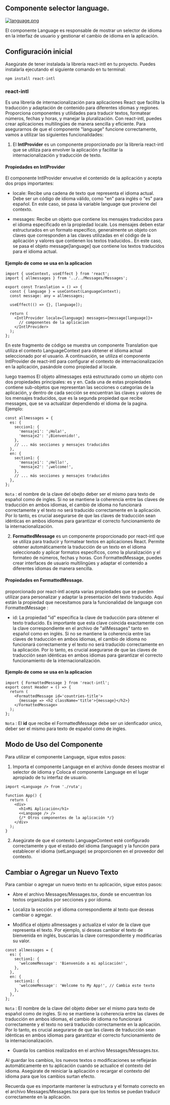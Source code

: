 ## Componente selector language.

[![language.png](https://i.postimg.cc/wTWGHjvF/language.png)](https://postimg.cc/JGkq5mjB)

El componente Language es responsable de mostrar un selector de idioma en la interfaz de usuario y gestionar el cambio de idioma en la aplicación.

## Configuración inicial

Asegúrate de tener instalada la librería react-intl en tu proyecto. Puedes instalarla ejecutando el siguiente comando en tu terminal:

```tsx
npm install react-intl

```

### react-intl

Es una librería de internacionalización para aplicaciones React que facilita la traducción y adaptación de contenido para diferentes idiomas y regiones. Proporciona componentes y utilidades para traducir textos, formatear números, fechas y horas, y manejar la pluralización. Con react-intl, puedes crear aplicaciones multilingües de manera sencilla y eficiente. Para asegurarnos de que el componente "language" funcione correctamente, vamos a utilizar las siguientes funcionalidades:

1. El **IntlProvider** es un componente proporcionado por la librería react-intl que se utiliza para envolver la aplicación y facilitar la internacionalización y traducción de texto.

#### Propiedades en IntlProvider

El componente IntlProvider envuelve el contenido de la aplicación y acepta dos props importantes:

- locale: Recibe una cadena de texto que representa el idioma actual. Debe ser un código de idioma válido, como "en" para inglés o "es" para español. En este caso, se pasa la variable language que proviene del contexto.

- messages: Recibe un objeto que contiene los mensajes traducidos para el idioma especificado en la propiedad locale. Los mensajes deben estar estructurados en un formato específico, generalmente un objeto con claves que corresponden a las claves utilizadas en el código de la aplicación y valores que contienen los textos traducidos.. En este caso, se pasa el objeto message[language] que contiene los textos traducidos para el idioma actual.

#### Ejemplo de como se usa en la aplicacion

```tsx
import { useContext, useEffect } from 'react';
import { allmessages } from '../../Messages/Messages';

export const Translation = () => {
  const { language } = useContext(LanguageContext);
  const message: any = allmessages;

  useEffect(() => {}, [language]);

  return (
    <IntlProvider locale={language} messages={message[language]}>
      // componentes de la aplicacion
    </IntlProvider>
  );
};
```

En este fragmento de código se muestra un componente Translation que utiliza el contexto LanguageContext para obtener el idioma actual seleccionado por el usuario. A continuación, se utiliza el componente IntlProvider de react-intl para configurar el contexto de internacionalización en la aplicación, pasándole como propiedad al locale.

luego traemos El objeto allmessages está estructurado como un objeto con dos propiedades principales: es y en. Cada una de estas propiedades contiene sub-objetos que representan las secciones o categorías de la aplicación, y dentro de cada sección se encuentran las claves y valores de los mensajes traducidos, que es la segunda propiedad que recibe messages, que se va actualizar dependiendo el idioma de la pagina. Ejemplo:

```tsx
const allmessages = {
  es: {
    seccion1: {
      'mensaje1': '¡Hola!',
      'mensaje2': '¡Bienvenido!',
    },
    // ... más secciones y mensajes traducidos
  },
  en: {
    section1: {
      'mensaje1': '¡Hello!',
      'mensaje2': '¡welcome!',
    },
    // ... más secciones y mensajes traducidos
  },
};
```

`Nota` : el nombre de la clave del obejto deber ser el mismo para texto de español como de ingles. Si no se mantiene la coherencia entre las claves de traducción en ambos idiomas, el cambio de idioma no funcionará correctamente y el texto no será traducido correctamente en la aplicación. Por lo tanto, es crucial asegurarse de que las claves de traducción sean idénticas en ambos idiomas para garantizar el correcto funcionamiento de la internacionalización.

2.  **FormattedMessage** es un componente proporcionado por react-intl que se utiliza para traducir y formatear textos en aplicaciones React. Permite obtener automáticamente la traducción de un texto en el idioma seleccionado y aplicar formatos específicos, como la pluralización y el formateo de números, fechas y horas. Con FormattedMessage, puedes crear interfaces de usuario multilingües y adaptar el contenido a diferentes idiomas de manera sencilla.

#### Propiedades en FormattedMessage.

proporcionado por react-intl acepta varias propiedades que se pueden utilizar para personalizar y adaptar la presentación del texto traducido. Aquí están la propiedad que necesitamos para la funcionalidad de language con FormattedMessage :

- id: La propiedad "id" especifica la clave de traducción para obtener el texto traducido. Es importante que esta clave coincida exactamente con la clave correspondiente en el archivo de "allMessages" tanto en español como en inglés. Si no se mantiene la coherencia entre las claves de traducción en ambos idiomas, el cambio de idioma no funcionará correctamente y el texto no será traducido correctamente en la aplicación. Por lo tanto, es crucial asegurarse de que las claves de traducción sean idénticas en ambos idiomas para garantizar el correcto funcionamiento de la internacionalización.

#### Ejemplo de como se usa en la aplicacion

```tsx
import { FormattedMessage } from 'react-intl';
export const Header = () => {
  return (
    <FormattedMessage id='countries-title'>
      {message => <h2 className='title'>{message}</h2>}
    </FormattedMessage>
  );
};
```

`Nota` : El **id** que recibe el FormattedMessage debe ser un idenficador unico, deber ser el mismo para texto de español como de ingles.

## Modo de Uso del Componente

Para utilizar el componente Language, sigue estos pasos:

1. Importa el componente Language en el archivo donde desees mostrar el selector de idioma y Coloca el componente Language en el lugar apropiado de tu interfaz de usuario.

```tsx
import <Language /> from './ruta';

function App() {
  return (
    <div>
      <h1>Mi Aplicación</h1>
      <<Language /> />
      {/* Otros componentes de la aplicación */}
    </div>
  );
}
```

2. Asegúrate de que el contexto LanguageContext esté configurado correctamente y que el estado del idioma (language) y la función para establecer el idioma (setLanguage) se proporcionen en el proveedor del contexto.

## Cambiar o Agregar un Nuevo Texto

Para cambiar o agregar un nuevo texto en tu aplicación, sigue estos pasos:

- Abre el archivo Messages/Messages.tsx, donde se encuentran los textos organizados por secciones y por idioma.

- Localiza la sección y el idioma correspondiente al texto que deseas cambiar o agregar.

- Modifica el objeto allmessages y actualiza el valor de la clave que representa el texto. Por ejemplo, si deseas cambiar el texto de bienvenida en inglés, buscarías la clave correspondiente y modificarías su valor.

```tsx
const allmessages = {
  es: {
    section1: {
      'welcomeMessage': 'Bienvenido a mi aplicación!',
    },
  },
  en: {
    section1: {
      'welcomeMessage': 'Welcome to My App!', // Cambia este texto
    },
  },
};
```

`Nota` : El nombre de la clave del objeto deber ser el mismo para texto de español como de ingles. Si no se mantiene la coherencia entre las claves de traducción en ambos idiomas, el cambio de idioma no funcionará correctamente y el texto no será traducido correctamente en la aplicación. Por lo tanto, es crucial asegurarse de que las claves de traducción sean idénticas en ambos idiomas para garantizar el correcto funcionamiento de la internacionalización.

- Guarda los cambios realizados en el archivo Messages/Messages.tsx.

Al guardar los cambios, los nuevos textos o modificaciones se reflejarán automáticamente en tu aplicación cuando se actualice el contexto del idioma. Asegúrate de reiniciar la aplicación o recargar el contexto del idioma para que los cambios surtan efecto.

Recuerda que es importante mantener la estructura y el formato correcto en el archivo Messages/Messages.tsx para que los textos se puedan traducir correctamente en la aplicación.
